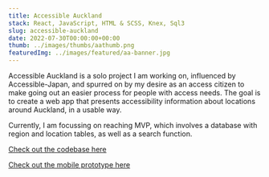 ```yaml
---
title: Accessible Auckland
stack: React, JavaScript, HTML & SCSS, Knex, Sql3
slug: accessible-auckland
date: 2022-07-30T00:00:00+00:00
thumb: ../images/thumbs/aathumb.png
featuredImg: ../images/featured/aa-banner.jpg
---
```

Accessible Auckland is a solo project I am working on, influenced by Accessible-Japan, and spurred on by my desire as an access citizen to make going out an easier process for people with access needs. The goal is to create a web app that presents accessibility information about locations around Auckland, in a usable way. 

Currently, I am focussing on reaching MVP, which involves a database with region and location tables, as well as a search function.   

[Check out the codebase here](https://github.com/treegroves/Accessible_Auckland)  

[Check out the mobile prototype here](https://www.figma.com/proto/GwOYOY2BpgAqbndgVLJ86o/AA?node-id=2%3A2&scaling=scale-down&page-id=0%3A1&starting-point-node-id=2%3A2) 
